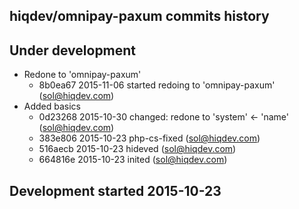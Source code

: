 hiqdev/omnipay-paxum commits history
------------------------------------

## Under development

- Redone to 'omnipay-paxum'
    - 8b0ea67 2015-11-06 started redoing to 'omnipay-paxum' (sol@hiqdev.com)
- Added basics
    - 0d23268 2015-10-30 changed: redone to 'system' <- 'name' (sol@hiqdev.com)
    - 383e806 2015-10-23 php-cs-fixed (sol@hiqdev.com)
    - 516aecb 2015-10-23 hideved (sol@hiqdev.com)
    - 664816e 2015-10-23 inited (sol@hiqdev.com)

## Development started 2015-10-23

